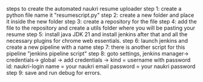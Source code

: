 steps to create the automated naukri resume uploader
step 1: create a python file name it "resumescript.py"
step 2: create a new folder and place it inside the new folder
step 3: create a repository for the file
step 4: add the file to the repository and create a utils folder where you will be pasting your resume
step 5: install java JDK 21 and install jenkins after that and all the necessary plugins for chrome web essentials.
step 6: launch jenkins and create a new pipeline with a name
step 7: there is another script for this pipeline "jenkins pipeline script"
step 8: goto settings, jenkins manager-> credentials-> global -> add credentials
-> kind = username with password
id: naukri-login
name = your naukri email
password = your naukri password
step 9: save and run debug for errors.
